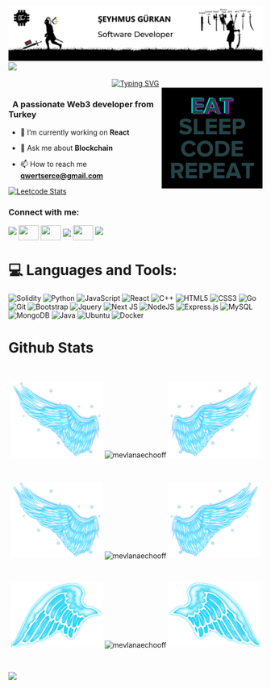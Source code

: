 ![MasterHead](https://github.com/mevlanaechooff/mevlanaechooff/blob/main/img/Github%20Banner.jpg)
![](https://komarev.com/ghpvc/?username=mevlanaechooff&color=blue)
<div align="center">
 <a href="https://github.com/mevlanaechooff">
  <img src="https://readme-typing-svg.demolab.com?font=Fira+Code&size=28&duration=3000&pause=500&center=true&vCenter=true&width=435&lines=%e2%9c%a8+Seyhmus+Gurkan+%e2%9c%a8;%f0%9f%93%9a+Software+Developer+%f0%9f%92%bb;Welcome+To+My+Profile+%f0%9f%91%80" alt="Typing SVG" />
 </a>
</div>

<img src="https://github.com/mevlanaechooff/mevlanaechooff/blob/main/img/EatSleepCodeRepeat.gif" alt="Coding" width=200 height=200 align="right">


<h3 align="left">&nbsp; A passionate Web3 developer from Turkey</h3>

- 🔭 I’m currently working on **React**

- 💬 Ask me about **Blockchain**

- 📫 How to reach me **qwertserce@gmail.com**

[![Leetcode Stats](https://leetcard.jacoblin.cool/mevlanaechooff?theme=unicorn)](https://leetcode.com/mevlanaechooff/)

<h3 align="left">Connect with me:</h3>
<p align="left">
  <a href="https://github.com/mevlanaechooff"><img src="https://user-images.githubusercontent.com/73097560/115834477-dbab4500-a447-11eb-908a-139a6edaec5c.gif"></a>
<a href="https://linkedin.com/in/nuh-gürkan-09518426a/" target="blank"><img align="center" src="https://raw.githubusercontent.com/rahuldkjain/github-profile-readme-generator/master/src/images/icons/Social/linked-in-alt.svg" alt="" height="30" width="40" /></a>
<a href="https://instagram.com/shgrkan" target="blank"><img align="center" src="https://raw.githubusercontent.com/rahuldkjain/github-profile-readme-generator/master/src/images/icons/Social/instagram.svg" alt="" height="30" width="40" /></a>
<a href="https://www.youtube.com/watch?v=ItihWag4cTI&list=RDItihWag4cTI&start_radio=1" target="blank"><img align="center" src="https://raw.githubusercontent.com/rahuldkjain/github-profile-readme-generator/master/src/images/icons/Social/youtube.svg" alt=" " height="30" width="40" /></a>
<a href="https://www.leetcode.com" target="blank"><img align="center" src="https://raw.githubusercontent.com/rahuldkjain/github-profile-readme-generator/master/src/images/icons/Social/leet-code.svg" alt="" height="30" width="40" /></a>
<a href="https://github.com/404"><img src="https://user-images.githubusercontent.com/73097560/115834477-dbab4500-a447-11eb-908a-139a6edaec5c.gif"></a>
</p>



<!--
<details>
  <summary>:zap: GitHub Stats</summary> 
-->
# 💻 Languages and Tools:
![Solidity](https://img.shields.io/badge/Solidity-%23363636.svg?style=for-the-badge&logo=solidity&logoColor=white)
![Python](https://img.shields.io/badge/python-3670A0?style=for-the-badge&logo=python&logoColor=ffdd54)
![JavaScript](https://img.shields.io/badge/javascript-%23323330.svg?style=for-the-badge&logo=javascript&logoColor=%23F7DF1E)
![React](https://img.shields.io/badge/react-%2320232a.svg?style=for-the-badge&logo=react&logoColor=%2361DAFB)
![C++](https://img.shields.io/badge/-C++-365dbf.svg?logo=C%2B%2B&style=for-the-badge)
![HTML5](https://img.shields.io/badge/html5-%23E34F26.svg?style=for-the-badge&logo=html5&logoColor=white)
![CSS3](https://img.shields.io/badge/css3-%231572B6.svg?style=for-the-badge&logo=css3&logoColor=white)
![Go](https://img.shields.io/badge/go-%2300ADD8.svg?style=for-the-badge&logo=go&logoColor=white)
![Git](https://img.shields.io/badge/git-%23F05033.svg?style=for-the-badge&logo=git&logoColor=white)
![Bootstrap](https://img.shields.io/badge/bootstrap-%23563D7C.svg?style=for-the-badge&logo=bootstrap&logoColor=white)
![Jquery](https://img.shields.io/badge/jQuery-%230769AD.svg?logo=jquery&style=for-the-badge&logoColor=white)
![Next JS](https://img.shields.io/badge/Next-black.svg?logo=next.js&style=for-the-badge&logoColor=white)
![NodeJS](https://img.shields.io/badge/node.js-6DA55F?style=for-the-badge&logo=node.js&logoColor=white)
![Express.js](https://img.shields.io/badge/express.js-%23404d59.svg?style=for-the-badge&logo=express&logoColor=%2361DAFB)
![MySQL](https://img.shields.io/badge/mysql-%2300f.svg?style=for-the-badge&logo=mysql&logoColor=white)
![MongoDB](https://img.shields.io/badge/MongoDB-%234ea94b.svg?style=for-the-badge&logo=mongodb&logoColor=white)
![Java](https://img.shields.io/badge/java-%23ED8B00.svg?style=for-the-badge&logo=java&logoColor=white)
![Ubuntu](https://img.shields.io/badge/-Ubuntu-6F52B5.svg?logo=ubuntu&style=for-the-badge)
![Docker](https://img.shields.io/badge/docker-%230db7ed.svg?style=for-the-badge&logo=docker&logoColor=white)

  








# Github Stats

 <br />
 
  <p align="center">
  <a>
    <img heigth="160" width="182" src="https://github.com/mevlanaechooff/mevlanaechooff/blob/main/img/Bird%20Wing%20Left.png">
      <img align="center" src="https://github-readme-stats.vercel.app/api?username=mevlanaechooff&theme=material-palenight&hide_border=false&include_all_commits=false&count_private=false" alt="mevlanaechooff" />
    <img heigth="160" width="182" src="https://github.com/mevlanaechooff/mevlanaechooff/blob/main/img/Bird%20Wing%20Right.png">
  </a>
</p>

  
<br />


 
 <p align="center">
  <a>
    <img heigth="160" width="182" src="https://github.com/mevlanaechooff/mevlanaechooff/blob/main/img/Bird%20Wing%20Left.png">
    <img align="center" src="https://github-readme-streak-stats.herokuapp.com/?user=mevlanaechooff&theme=material-palenight&hide_border=false" alt="mevlanaechooff" width="55%" />
    <img heigth="160" width="182" src="https://github.com/mevlanaechooff/mevlanaechooff/blob/main/img/Bird%20Wing%20Right.png">
  </a>
</p>
 

 
 <br />
 
  
  
  <p align="center">
  <a>
    <img heigth="160" width="182" src="https://github.com/mevlanaechooff/mevlanaechooff/blob/main/img/Bird%20Wing%20Bottom%20Left.png">
    <img align="center" src="https://github-readme-stats.vercel.app/api/top-langs/?username=mevlanaechooff&theme=material-palenight&hide_border=false&include_all_commits=false&count_private=false&layout=compact" alt="mevlanaechooff" />
    <img heigth="160" width="182" src="https://github.com/mevlanaechooff/mevlanaechooff/blob/main/img/Bird%20Wing%20Bottom%20Right.png">
  </a>
</p>
 
  
  
 <!--
 [![Top Langs](https://github-readme-stats.vercel.app/api/top-langs/?username=mevlanaechooff&layout=compact&langs_count=25&title_color=0000ee&text_color=ffffff&bg_color=000000&hide_border=true)](https://github.com/mevlanaechooff/github-readme-stats)
-->


<br />

![](https://github-profile-trophy.vercel.app/?username=mevlanaechooff&theme=dracula&no-frame=false&no-bg=false&margin-w=4)


<br />


<br />


<!--
</details>
-->

<!--
<details>
   <summary>:zap: Languages and Tools</summary>
 -->
